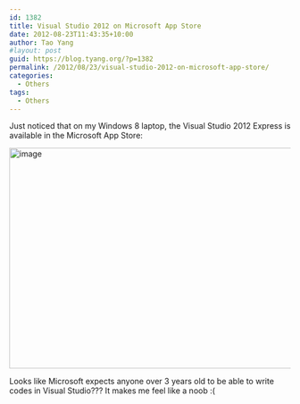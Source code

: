 ```yaml
---
id: 1382
title: Visual Studio 2012 on Microsoft App Store
date: 2012-08-23T11:43:35+10:00
author: Tao Yang
#layout: post
guid: https://blog.tyang.org/?p=1382
permalink: /2012/08/23/visual-studio-2012-on-microsoft-app-store/
categories:
  - Others
tags:
  - Others
---
```

Just noticed that on my Windows 8 laptop, the Visual Studio 2012 Express is available in the Microsoft App Store:

<a href="https://blog.tyang.org/wp-content/uploads/2012/08/image5.png"><img style="background-image: none; padding-top: 0px; padding-left: 0px; display: inline; padding-right: 0px; border: 0px;" title="image" src="https://blog.tyang.org/wp-content/uploads/2012/08/image_thumb5.png" alt="image" width="580" height="395" border="0" /></a>

Looks like Microsoft expects anyone over 3 years old to be able to write codes in Visual Studio??? It makes me feel like a noob :(